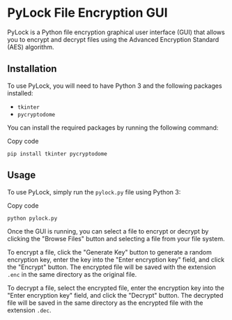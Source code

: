# PyLock File Encryption GUI

PyLock is a Python file encryption graphical user interface (GUI) that allows you to encrypt and decrypt files using the Advanced Encryption Standard (AES) algorithm.

## Installation

To use PyLock, you will need to have Python 3 and the following packages installed:

-   `tkinter`
-   `pycryptodome`

You can install the required packages by running the following command:

Copy code

`pip install tkinter pycryptodome` 

## Usage

To use PyLock, simply run the `pylock.py` file using Python 3:

Copy code

`python pylock.py` 

Once the GUI is running, you can select a file to encrypt or decrypt by clicking the "Browse Files" button and selecting a file from your file system.

To encrypt a file, click the "Generate Key" button to generate a random encryption key, enter the key into the "Enter encryption key" field, and click the "Encrypt" button. The encrypted file will be saved with the extension `.enc` in the same directory as the original file.

To decrypt a file, select the encrypted file, enter the encryption key into the "Enter encryption key" field, and click the "Decrypt" button. The decrypted file will be saved in the same directory as the encrypted file with the extension `.dec`.